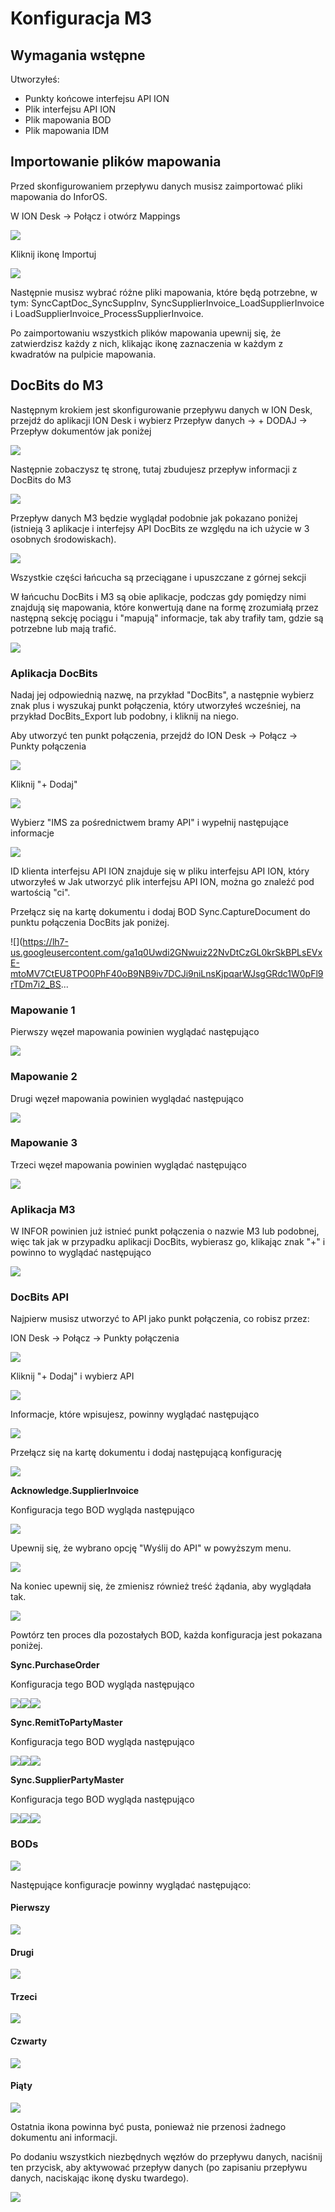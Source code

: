 # Konfiguracja M3

## Wymagania wstępne

Utworzyłeś:

* Punkty końcowe interfejsu API ION
* Plik interfejsu API ION
* Plik mapowania BOD
* Plik mapowania IDM

## Importowanie plików mapowania

Przed skonfigurowaniem przepływu danych musisz zaimportować pliki mapowania do InforOS.

W ION Desk → Połącz i otwórz Mappings

![](https://lh7-us.googleusercontent.com/EV8z6b_W9tjTgML0j3qJAYHCTYLd4N5yLrArdIECftYpMOCRTRJ_a7eADEzljFM4XHxMUJ6Nx9Z6EN3Hmzote5F0HrM5zd4p1BS0NYicUWDnkhQFX-_3MGbblEYi6x2a1K25SclYYttgW3cWQbOjvfQ)

Kliknij ikonę Importuj

![](https://lh7-us.googleusercontent.com/agBHtjNitneogoZsSG1791QAARbvesv9eSriAkw0HL9Fy372Ty6SmQG1sKJjOYZCuE0SnGT3agHAFRJYjgGNxJrN1CMJj9L-fSPhNmXxN78iDKqrrdgEVYFHxsNwy9XLiUFpBCQ1wnWlwyeFH08DsWI)

Następnie musisz wybrać różne pliki mapowania, które będą potrzebne, w tym: SyncCaptDoc\_SyncSuppInv, SyncSupplierInvoice\_LoadSupplierInvoice i LoadSupplierInvoice\_ProcessSupplierInvoice.

Po zaimportowaniu wszystkich plików mapowania upewnij się, że zatwierdzisz każdy z nich, klikając ikonę zaznaczenia w każdym z kwadratów na pulpicie mapowania.

## DocBits do M3

Następnym krokiem jest skonfigurowanie przepływu danych w ION Desk, przejdź do aplikacji ION Desk i wybierz Przepływ danych → + DODAJ → Przepływ dokumentów jak poniżej

![](https://lh7-us.googleusercontent.com/Kkro7w2LPfnwf-JPMmPI2DzrSRNEi_F9aWW02KDtBvAZz_R7j9DZ71Nqw3ETPSQqDuxBzJ1TU8Uuzz5jU9rOO_tvDBf9abVF-FDSxln_pjr-HMRdYBnGMwgcM6hg-pC2B7FgdBkXibivMB4PptvZ6fk)

Następnie zobaczysz tę stronę, tutaj zbudujesz przepływ informacji z DocBits do M3

![](https://lh7-us.googleusercontent.com/K0B1lC_KLO5RZqGqAltp6JnZZ1sfZG4wg-i_nxZCnLjML33yvViRUHOInK3iHYbzbV4I0uqDY8JpsZMxssD8bbJy24A1zKr9PfQEyqVxewx_L87RCIwzn5MDRjMqgx4X42vkKthbyz--5DDe1H0rvHQ)

Przepływ danych M3 będzie wyglądał podobnie jak pokazano poniżej (istnieją 3 aplikacje i interfejsy API DocBits ze względu na ich użycie w 3 osobnych środowiskach).

![](https://lh7-us.googleusercontent.com/6Oy_UBzYNml-7_sayDEKhqYF92yDzlUNzmGLQSWZOfDT-avvfg3oNUnv_DtXNSP0XF43D-zgIizIuTrCXl6ockLU2uQLYFJna72fzL5BP-T89xjF4oWz2eAz9w0hsoVieyTpgSw_Prvj--89Kc4Kqoo)

Wszystkie części łańcucha są przeciągane i upuszczane z górnej sekcji

W łańcuchu DocBits i M3 są obie aplikacje, podczas gdy pomiędzy nimi znajdują się mapowania, które konwertują dane na formę zrozumiałą przez następną sekcję pociągu i "mapują" informacje, tak aby trafiły tam, gdzie są potrzebne lub mają trafić.

![](https://lh7-us.googleusercontent.com/1kjgKNmIQ-NbM_JukcPsj7qmyiMB9b693ixg6Dh1kOlZ6NKgBXViYwn0MNUBHt0WKKWf_1gpRvxgqjIaqpqcy-SyXoYjhJLt3m_bv7wbVADzqHRsx8TYXWyIQO82X-Ixfl5b7iI7nxTRkw06sX3xsBM)

### Aplikacja DocBits

Nadaj jej odpowiednią nazwę, na przykład "DocBits", a następnie wybierz znak plus i wyszukaj punkt połączenia, który utworzyłeś wcześniej, na przykład DocBits\_Export lub podobny, i kliknij na niego.

Aby utworzyć ten punkt połączenia, przejdź do ION Desk → Połącz → Punkty połączenia

![](https://lh7-us.googleusercontent.com/8qsMIUKMrgmcYqqJPL2zF4GVeHuvSHvn8Z7dfonRuvKFPcXmN4hx2PIrXko4lvW7ayD7s2VRFOMvWkQSxfAH5tTuhg0XhzYmSzlsgnowWRw8GmQC2y5BjcS9X2MjDzLSutgoHg2VN59kCYRunMSxkIY)

Kliknij "+ Dodaj"

![](https://lh7-us.googleusercontent.com/-3-3TzgEQppYmX64-clxjp1JBjNz9fsA2FDPqirgNF0wL8DsDJACzUBuSw5wBL2k9JanqvMzAG352CWafOdtjhMfZalJnBFVSjaWA1AszhCjKtCsTvLUUqq1WwMfF-PqL-u7LRo4TPbj4fP2_j48240)

Wybierz "IMS za pośrednictwem bramy API" i wypełnij następujące informacje

![](https://lh7-us.googleusercontent.com/wImUEi9mXiQjW5O6mp7_IrKk4CTaHFs903DJ6TXqUEcjGq45TnUWdusFTGH1jzpBPP_TC7rokyjrkYWmh3emSKBQs05qYbO80TO87De0C5OveVURykQMCLFRRYakEMoFHpoeXzxH5QIbKJdjxujeY98)

ID klienta interfejsu API ION znajduje się w pliku interfejsu API ION, który utworzyłeś w Jak utworzyć plik interfejsu API ION, można go znaleźć pod wartością "ci".

Przełącz się na kartę dokumentu i dodaj BOD Sync.CaptureDocument do punktu połączenia DocBits jak poniżej.

![](https://lh7-us.googleusercontent.com/ga1q0Uwdi2GNwuiz22NvDtCzGL0krSkBPLsEVxE-mtoMV7CtEU8TPO0PhF40oB9NB9iv7DCJi9niLnsKjpqarWJsgGRdc1W0pFl9rTDm7i2_BS...
### Mapowanie 1

Pierwszy węzeł mapowania powinien wyglądać następująco

![](https://lh7-us.googleusercontent.com/F9AcE4V-s9vs-0kRz8BcCtdHUUQoaooyK3GqOj8pAQWuvIguoUO-tJx7WBEW6_GmzwNsJp8VUYezGCiLPXvPhEynac3FPh_NJOvqs1SXtMIUsF5_HjWmcvY3VC-eZsjG0ZE8HmsKsFhocadr96drSbY)

### Mapowanie 2

Drugi węzeł mapowania powinien wyglądać następująco

![](https://lh7-us.googleusercontent.com/8M_V2BtkOGyqV-828ct5c2QvSs5n5_RtLjlH717kspZwlgtfjbz6tpOJCCXDelruBenMjxsJPqncQ5hUw2bQkM3ya7_WrVyEBz3UnaU-C9oVOWB8nNtXA20RBYgO3EBMon2TfgpefY0lSPBzF9NoTeU)

### Mapowanie 3

Trzeci węzeł mapowania powinien wyglądać następująco

![](https://lh7-us.googleusercontent.com/x9QUHTgQrNaeKnTeMIUflkWjcBr2c3LgsYe2BZBjv01hXiEkvsLtU0GzYt5KppcE12ZqxWeBJ1kbLOC6qA3yKHhujCZt3sFpDNE5yERkHHMJJEjFl0jJE90nQ-iXeMLbR-Bk6G0NIL8AqG3U48Seiuc)

### Aplikacja M3

W INFOR powinien już istnieć punkt połączenia o nazwie M3 lub podobnej, więc tak jak w przypadku aplikacji DocBits, wybierasz go, klikając znak "+" i powinno to wyglądać następująco

![](https://lh7-us.googleusercontent.com/JTXIN5QxidvFJyjegxSw8kA7yVfHfuypxi5yX21CsSlGtOVgykc52U2r0077-cKqNhc0B4zSSZotlipFesmLo371kho3wUSRPzmwEir-stbxyZV1PwCDXkq6qJMm4PNXt_wGarDMixGIU0tu-eAqV5Y)

### DocBits API

Najpierw musisz utworzyć to API jako punkt połączenia, co robisz przez:

ION Desk → Połącz → Punkty połączenia

![](https://lh7-us.googleusercontent.com/VOXW6LixmcKjHW0CTOO5L8fK6r-4k3jqk0AnoR6DEVoGgJMbx65hS3yKSgMWItypdz4Ha82T-bKCN0aMv34gif-b0Aw7zpDFPBK9G-K6x9_csrM9xyKcpmWam15tKqO1_rwKtMsJ2CSoWqdpLxCD5tA)

Kliknij "+ Dodaj" i wybierz API

![](https://lh7-us.googleusercontent.com/c1RAUNoA3YBhvf6FLJ_L3ouyZwHK-3bBRU83eL3oAQXjG6SjWEO9O-gDKPItPm8AI_YhadaCZU-GxY-qUXNuQMiRiKUhBYUtJ8kOFVg_YYpzJDSoJ68NYSaEtHBSyyfnq0VbHUdWY1e8lBQ0j_G5xvI)

Informacje, które wpisujesz, powinny wyglądać następująco

![](https://lh7-us.googleusercontent.com/h2KU6pKeKl9wX8oyul0KmbL_kg-iPQJpBqbf29l64ED2e-Z4tNj8-m4hBN_4SSiNPf2TrE92TD4H0-0AZ0eWxMFmDV22IdPlU9NO4XlQF9k0Swg0X3Sm1HMsSPvWi7Q1HUr8uy8j3aDRheFxZqZ2Gbc)

Przełącz się na kartę dokumentu i dodaj następującą konfigurację

![](https://docbits.com/wp-content/uploads/2023/09/DocBits_Exp_M3_api_docs1-1024x279.png)

**Acknowledge.SupplierInvoice**

Konfiguracja tego BOD wygląda następująco

![](https://docbits.com/wp-content/uploads/2023/09/DocBits_Exp_M3_ack_11.png)

Upewnij się, że wybrano opcję "Wyślij do API" w powyższym menu.

![](https://docbits.com/wp-content/uploads/2023/09/DocBits_Exp_M3_ack_2-1024x338.png)

Na koniec upewnij się, że zmienisz również treść żądania, aby wyglądała tak.

![](https://docbits.com/wp-content/uploads/2023/09/DocBits_Exp_M3_ack_3-1024x260.png)

Powtórz ten proces dla pozostałych BOD, każda konfiguracja jest pokazana poniżej.

**Sync.PurchaseOrder**

Konfiguracja tego BOD wygląda następująco

![](https://docbits.com/wp-content/uploads/2023/09/DocBits_Exp_M3_po_1.png)![](https://docbits.com/wp-content/uploads/2023/09/DocBits_Exp_M3_po_2-1024x359.png)![](https://docbits.com/wp-content/uploads/2023/09/DocBits_Exp_M3_po_3-1024x297.png)

**Sync.RemitToPartyMaster**

Konfiguracja tego BOD wygląda następująco

![](https://docbits.com/wp-content/uploads/2023/09/DocBits_Exp_M3_remit_1-1.png)![](https://docbits.com/wp-content/uploads/2023/09/DocBits_Exp_M3_remit_2-1024x351.png)![](https://docbits.com/wp-content/uploads/2023/09/DocBits_Exp_M3_remit_3-1024x299.png)

**Sync.SupplierPartyMaster**

Konfiguracja tego BOD wygląda następująco

![](https://docbits.com/wp-content/uploads/2023/09/DocBits_Exp_M3_sup_1.png)![](https://docbits.com/wp-content/uploads/2023/09/DocBits_Exp_M3_sup_2.png)![](https://docbits.com/wp-content/uploads/2023/09/DocBits_Exp_M3_sup_3-1024x295.png)

### BODs

![](https://lh7-us.googleusercontent.com/zaDSnm844wXqyefN58Y1DvuJOnMaoOrYQ_12Z5ZSng8-TPy38Th2ZPdAD6hyIYCOvBKGPDSvGpTmtBPq4K5IwyGtsKyMvk-CKOuY-hzD-RL7UrsG39qLN7m3_IDcDS66KeIQF5e70OWlHO1cbVvQUXM)

Następujące konfiguracje powinny wyglądać następująco:
#### Pierwszy

![](https://lh7-us.googleusercontent.com/5gLpbQEYYW90dVLkSc5V60LeToMe2wcOcHHtwTdIdT0o0Gktu8T_7i7zfNikjgETM3QmzAsJAknlEGeB0W0YFLLi56g2PKPwyr2zPcHaKdu8XJWHgaC1u4--_CHNYfd1wQ__3kZpv1_PwyZty3JEyak)

#### Drugi

![](https://lh7-us.googleusercontent.com/xbWTcP8hYA72Ijt7_IV6l-9jKeSalbRPvTn7aNVcnWYMQcD2RDjM-EzKpBKjSIKF_-r8BaxmmCo9uz6-E-vC9flKb4toU3SH24EPLgbXc-VcfJeDdJKglf5P6WV6XYZg0cZVWAoyvS8qgtuR6ZqJYlI)

#### Trzeci

![](https://lh7-us.googleusercontent.com/F8wVWXuHkLLW2kuu_7Dxe9LhyYdm04tl__Sp6FjeTyk_JFUzhCIUhVlKS_cq3I3FP_h2ksV4zEJHFC_KXK6sSZ5iz5yhTFZcPnH1HS_RvZb2Nr-UXYQ1H316UMoj6eRv6wMn3wHX842B5WVfPHVnJ74)

#### Czwarty

![](https://lh7-us.googleusercontent.com/myhi9y2sCvS5ZFkIJa5ysLbu7p0X6CYqbiuJ3sQ5-O-2QWlfAseunjwhXK0kakmAofplm0zmh_H1Np7bA559w0-jdurQUsZwYF9CyKYSKSeGnQaIit0HQ5iN-3Xv8CIC-5nk6mMj3JTDS97SlzbsOFE)

#### Piąty

![](https://lh7-us.googleusercontent.com/c-5iaUhhx0swH-mQfXE5Mdwe4J0skGt7mst4kJdOpjL3Uat329TZmKM5Af-lGQWmcmBht-ib_aUj4dVG7GaUAHHULjly3jxsR8MJNnLDcu5eZB268Vy-dXPxHmkVB8dMZTRhU5SUB59AREurJlW-K6o)

Ostatnia ikona powinna być pusta, ponieważ nie przenosi żadnego dokumentu ani informacji.

Po dodaniu wszystkich niezbędnych węzłów do przepływu danych, naciśnij ten przycisk, aby aktywować przepływ danych (po zapisaniu przepływu danych, naciskając ikonę dysku twardego).

![](https://lh7-us.googleusercontent.com/WIecHktG7e5dbVScLbR8hUcZUdCEWXBW4xWDEuq0IqTMmguA_Ih_oRymvpk6CzowWFG5TTSCPIH-68ICnPSOPxeZksc-n4bmpvuH8dvHuHFU1DlppGRno3PKjCSJiK12p9bNlo_9cN2t9Ps3nbqF3xE)
